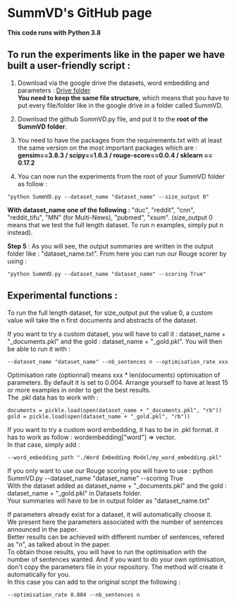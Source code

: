 # SummVD's GitHub page

**This code runs with Python 3.8**

## To run the experiments like in the paper we have built a user-friendly script :

1. Download via the google drive the datasets, word embedding and parameters : [Drive folder](https://drive.google.com/drive/folders/1QjobC4w9G7nd2eva5sURUQ5Ys3s93gan?usp=sharing)  
**You need to keep the same file structure**, which means that you have to put every file/folder like in the google drive in a folder called SummVD.

2. Download the github SummVD.py file, and put it to the **root of the SummVD folder**.

3. You need to have the packages from the requirements.txt with at least the same version on the most important packages which are : **gensim==3.8.3 / scipy==1.6.3 / rouge-score==0.0.4 / sklearn == 0.17.2**

4. You can now run the experiments from the root of your SummVD folder as follow :  
```
"python SummVD.py --dataset_name "dataset_name" --size_output 0"  
```
**With dataset_name one of the following :** "duc", "reddit", "cnn", "reddit_tifu", "MN" (for Multi-News), "pubmed", "xsum". (size_output 0 means that we test the full length dataset. To run n examples, simply put n instead).

**Step 5** : As you will see, the output summaries are written in the output folder like : "dataset_name.txt". From here you can run our Rouge scorer by using : 
```
"python SummVD.py --dataset_name "dataset_name" --scoring True"
```






## Experimental functions :

To run the full length dataset, for size_output put the value 0, a custom value will take the n first documents and abstracts of the dataset.

If you want to try a custom dataset, you will have to call it : dataset_name + "_documents.pkl" and the gold : dataset_name + "_gold.pkl". You will then be able to run it with :  
```
--dataset_name "dataset_name" --nb_sentences n --optimisation_rate xxx  
```
Optimisation rate (optionnal) means xxx * len(documents) optimisation of parameters. By default it is set to 0.004. Arrange yourself to have at least 15 or more examples in order to get the best results.  
The .pkl data has to work with :  
```
documents = pickle.load(open(dataset_name + "_documents.pkl", "rb"))
gold = pickle.load(open(dataset_name + "_gold.pkl", "rb"))
```

If you want to try a custom word embedding, it has to be in .pkl format. it has to work as follow : wordembedding["word"] => vector.  
In that case, simply add :  
```
--word_embedding_path "./Word Embedding Model/my_word_embedding.pkl"
```

If you only want to use our Rouge scoring you will have to use : python SummVD.py --dataset_name "dataset_name" --scoring True  
With the dataset added as dataset_name + "_documents.pkl" and the gold : dataset_name + "_gold.pkl" in Datasets folder.  
Your summaries will have to be in output folder as "dataset_name.txt"

If parameters already exist for a dataset, it will automatically choose it.  
We present here the parameters associated with the number of sentences announced in the paper.  
Better results can be achieved with different number of sentences, refered as "n", as talked about in the paper.  
To obtain those results, you will have to run the optimisation with the number of sentences wanted.
And if you want to do your own optimisation, don't copy the parameters file in your repository. The method will create it automatically for you.  
In this case you can add to the original script the following :  
```
--optimisation_rate 0.004 --nb_sentences n  
```


<!--
**SummVD/SummVD** is a ✨ _special_ ✨ repository because its `README.md` (this file) appears on your GitHub profile.

Here are some ideas to get you started:

- 🔭 I’m currently working on ...
- 🌱 I’m currently learning ...
- 👯 I’m looking to collaborate on ...
- 🤔 I’m looking for help with ...
- 💬 Ask me about ...
- 📫 How to reach me: ...
- 😄 Pronouns: ...
- ⚡ Fun fact: ...
-->
